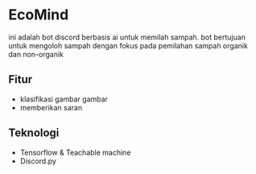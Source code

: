 # EcoMind
ini adalah bot discord berbasis ai untuk memilah sampah. bot bertujuan untuk mengoloh sampah dengan fokus pada pemilahan sampah organik dan non-organik

## Fitur
- klasifikasi gambar gambar
- memberikan saran

## Teknologi
- Tensorflow & Teachable machine
- Discord.py
